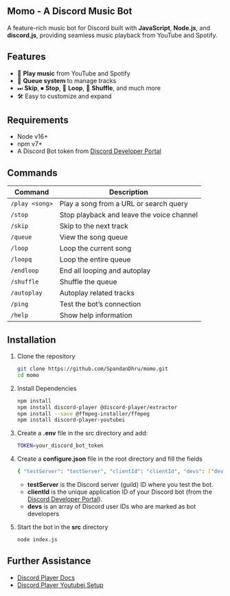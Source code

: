 ## Momo - A Discord Music Bot

A feature-rich music bot for Discord built with **JavaScript**, **Node.js**, and **discord.js**, providing seamless music playback from YouTube and Spotify.

## Features
- 🎵 **Play music** from YouTube and Spotify  
- 📜 **Queue system** to manage tracks  
- ⏭ **Skip**, ⏹ **Stop**, 🔁 **Loop**, 🔀 **Shuffle**, and much more  
- 🛠 Easy to customize and expand

## Requirements
- Node v16+
- npm v7+
- A Discord Bot token from [Discord Developer Portal](https://discord.com/developers/applications)

## Commands
| Command | Description |
|---------|-------------|
| `/play <song>`   | Play a song from a URL or search query |
| `/stop`          | Stop playback and leave the voice channel |
| `/skip`          | Skip to the next track |
| `/queue`         | View the song queue |
| `/loop`          | Loop the current song |
| `/loopq`         | Loop the entire queue |
| `/endloop`       | End all looping and autoplay |
| `/shuffle`       | Shuffle the queue |
| `/autoplay`      | Autoplay related tracks |
| `/ping`          | Test the bot’s connection |
| `/help`          | Show help information |

## Installation

1. Clone the repository
   ```bash
   git clone https://github.com/SpandanDhru/momo.git
   cd momo
   ```
   
2. Install Dependencies
   ```bash
   npm install
   npm install discord-player @discord-player/extractor
   npm install --save @ffmpeg-installer/ffmpeg
   npm install discord-player-youtubei
   ```
   
3. Create a **.env** file in the src directory and add:
   ```bash
   TOKEN=your_discord_bot_token
   ```
4. Create a **configure.json** file in the root directory and fill the fields
   ```bash
   { "testServer": "testServer", "clientId": "clientId", "devs": ["dev"] }
   ```
   - **testServer** is the Discord server (guild) ID where you test the bot.
   - **clientId** is the unique application ID of your Discord bot (from the [Discord Developer Portal](https://discord.com/developers/applications)).
   - **devs** is an array of Discord user IDs who are marked as bot developers

5. Start the bot in the **src** directory
   ```bash
   node index.js
   ```

## Further Assistance
- [Discord Player Docs](https://discord-player.js.org/)
- [Discord Player Youtubei Setup](https://github.com/retrouser955/discord-player-youtubei)
